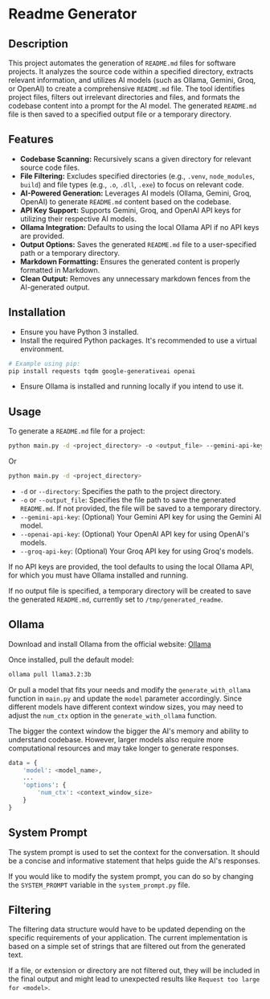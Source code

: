 # Readme Generator

## Description

This project automates the generation of `README.md` files for software projects. It analyzes the source code within a specified directory, extracts relevant information, and utilizes AI models (such as Ollama, Gemini, Groq, or OpenAI) to create a comprehensive `README.md` file. The tool identifies project files, filters out irrelevant directories and files, and formats the codebase content into a prompt for the AI model. The generated `README.md` file is then saved to a specified output file or a temporary directory.

## Features

- **Codebase Scanning:** Recursively scans a given directory for relevant source code files.
- **File Filtering:** Excludes specified directories (e.g., `.venv`, `node_modules`, `build`) and file types (e.g., `.o`, `.dll`, `.exe`) to focus on relevant code.
- **AI-Powered Generation:** Leverages AI models (Ollama, Gemini, Groq, OpenAI) to generate `README.md` content based on the codebase.
- **API Key Support:** Supports Gemini, Groq, and OpenAI API keys for utilizing their respective AI models.
- **Ollama Integration:** Defaults to using the local Ollama API if no API keys are provided.
- **Output Options:** Saves the generated `README.md` file to a user-specified path or a temporary directory.
- **Markdown Formatting:** Ensures the generated content is properly formatted in Markdown.
- **Clean Output:** Removes any unnecessary markdown fences from the AI-generated output.

## Installation

- Ensure you have Python 3 installed.
- Install the required Python packages. It's recommended to use a virtual environment.

```bash
# Example using pip:
pip install requests tqdm google-generativeai openai
```

- Ensure Ollama is installed and running locally if you intend to use it.

## Usage

To generate a `README.md` file for a project:

```bash
python main.py -d <project_directory> -o <output_file> --gemini-api-key <your_gemini_api_key>
```

Or

```bash
python main.py -d <project_directory>
```

- `-d` or `--directory`: Specifies the path to the project directory.
- `-o` or `--output_file`: Specifies the file path to save the generated `README.md`. If not provided, the file will be saved to a temporary directory.
- `--gemini-api-key`: (Optional) Your Gemini API key for using the Gemini AI model.
- `--openai-api-key`: (Optional) Your OpenAI API key for using OpenAI's models.
- `--groq-api-key`: (Optional) Your Groq API key for using Groq's models.

If no API keys are provided, the tool defaults to using the local Ollama API, for which you must have Ollama installed and running.

If no output file is specified, a temporary directory will be created to save the generated `README.md`, currently set to `/tmp/generated_readme`.

## Ollama

Download and install Ollama from the official website: [Ollama](https://ollama.com/download)

Once installed, pull the default model:

```bash
ollama pull llama3.2:3b
```

Or pull a model that fits your needs and modify the `generate_with_ollama` function in `main.py` and update the `model` parameter accordingly. Since different models have different context window sizes, you may need to adjust the `num_ctx` option in the `generate_with_ollama` function.

The bigger the context window the bigger the AI's memory and ability to understand codebase. However, larger models also require more computational resources and may take longer to generate responses.

```python
data = {
    'model': <model_name>,
    ...
    'options': {
        'num_ctx': <context_window_size>
    }
}
```

## System Prompt

The system prompt is used to set the context for the conversation. It should be a concise and informative statement that helps guide the AI's responses.

If you would like to modify the system prompt, you can do so by changing the `SYSTEM_PROMPT` variable in the `system_prompt.py` file.

## Filtering

The filtering data structure would have to be updated depending on the specific requirements of your application. The current implementation is based on a simple set of strings that are filtered out from the generated text.

If a file, or extension or directory are not filtered out, they will be included in the final output and might lead to unexpected results like `Request too large for <model>`.
